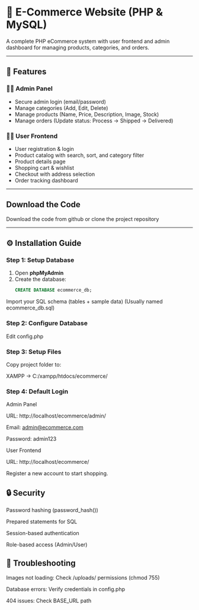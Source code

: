 # 🛒 E-Commerce Website (PHP & MySQL)

A complete PHP eCommerce system with user frontend and admin dashboard for managing products, categories, and orders.

---

## 🚀 Features

### 🧑‍💼 Admin Panel
- Secure admin login (email/password)
- Manage categories (Add, Edit, Delete)
- Manage products (Name, Price, Description, Image, Stock)
- Manage orders (Update status: Process → Shipped → Delivered)

### 👨‍🛍️ User Frontend
- User registration & login
- Product catalog with search, sort, and category filter
- Product details page
- Shopping cart & wishlist
- Checkout with address selection
- Order tracking dashboard

---

## Download the Code

Download the code from github or clone the project repository 

---

## ⚙️ Installation Guide

### Step 1: Setup Database
1. Open **phpMyAdmin**
2. Create the database:
   ```sql
   CREATE DATABASE ecommerce_db;
Import your SQL schema (tables + sample data)
(Usually named ecommerce_db.sql)

### Step 2: Configure Database

Edit config.php

### Step 3: Setup Files

Copy project folder to:

XAMPP → C:/xampp/htdocs/ecommerce/


### Step 4: Default Login

Admin Panel

URL: http://localhost/ecommerce/admin/

Email: admin@ecommerce.com

Password: admin123

User Frontend

URL: http://localhost/ecommerce/

Register a new account to start shopping.

## 🔒 Security

Password hashing (password_hash())

Prepared statements for SQL

Session-based authentication

Role-based access (Admin/User)

## 🧩 Troubleshooting

Images not loading: Check /uploads/ permissions (chmod 755)

Database errors: Verify credentials in config.php

404 issues: Check BASE_URL path

##

